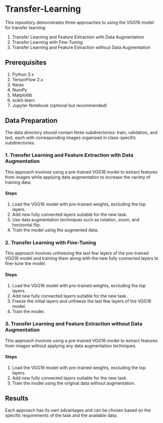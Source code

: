 # Transfer-Learning
This repository demonstrates three approaches to using the VGG16 model for transfer learning:

1. Transfer Learning and Feature Extraction with Data Augmentation
2. Transfer Learning with Fine-Tuning
3. Transfer Learning and Feature Extraction without Data Augmentation

## Prerequisites
1. Python 3.x
2. TensorFlow 2.x
3. Keras
4. NumPy
5. Matplotlib
6. scikit-learn
7. Jupyter Notebook (optional but recommended)

## Data Preparation
The data directory should contain three subdirectories: train, validation, and test, each with corresponding images organized in class-specific subdirectories.

### 1. Transfer Learning and Feature Extraction with Data Augmentation
  This approach involves using a pre-trained VGG16 model to extract features from images while applying data augmentation to increase the variety of training data.

#### Steps
1. Load the VGG16 model with pre-trained weights, excluding the top layers.
2. Add new fully connected layers suitable for the new task.
3. Use data augmentation techniques such as rotation, zoom, and horizontal flip.
4. Train the model using the augmented data.

### 2. Transfer Learning with Fine-Tuning
This approach involves unfreezing the last few layers of the pre-trained VGG16 model and training them along with the new fully connected layers to fine-tune the model.

#### Steps
1. Load the VGG16 model with pre-trained weights, excluding the top layers.
2. Add new fully connected layers suitable for the new task.
3. Freeze the initial layers and unfreeze the last few layers of the VGG16 model.
4. Train the model.

### 3. Transfer Learning and Feature Extraction without Data Augmentation
This approach involves using a pre-trained VGG16 model to extract features from images without applying any data augmentation techniques.

#### Steps
1. Load the VGG16 model with pre-trained weights, excluding the top layers.
2. Add new fully connected layers suitable for the new task.
3. Train the model using the original data without augmentation.

## Results
Each approach has its own advantages and can be chosen based on the specific requirements of the task and the available data.
